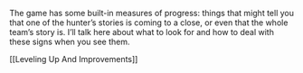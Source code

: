 
The game has some built-in measures of progress: things that might tell you that one of the hunter’s stories is coming to a close, or even that the whole team’s story is. I’ll talk here about what to look for and how to deal with these signs when you see them.

[[Leveling Up And Improvements]]
